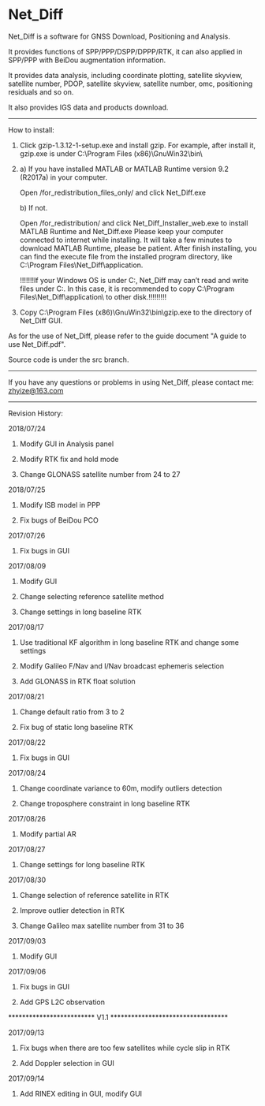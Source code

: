 # Net_Diff

Net_Diff is a software for GNSS Download, Positioning and Analysis.

It provides functions of SPP/PPP/DSPP/DPPP/RTK, it can also applied in SPP/PPP with BeiDou augmentation information.

It provides data analysis, including coordinate plotting, satellite skyview, satellite number, PDOP, satellite skyview, satellite number, omc, positioning residuals and so on.
 
It also provides IGS data and products download.

*****************************************************************************************************
How to install:
1. Click gzip-1.3.12-1-setup.exe and install gzip. For example, after install it, gzip.exe is under C:\Program Files (x86)\GnuWin32\bin\
 
2. a) If you have installed MATLAB or MATLAB Runtime version 9.2 (R2017a) in your computer.
   
      Open /for_redistribution_files_only/ and click Net_Diff.exe
      
   b) If not.
   
      Open /for_redistribution/ and click Net_Diff_Installer_web.exe to install MATLAB Runtime and Net_Diff.exe
      Please keep your computer connected to internet while installing.
      It will take a few minutes to download MATLAB Runtime, please be patient.
      After finish installing, you can find the execute file from the installed program directory, like C:\Program Files\Net_Diff\application\. 
      
      !!!!!!!If your Windows OS is under C:\, Net_Diff may can’t read and write files under C:\. In this case, it is recommended to copy C:\Program Files\Net_Diff\application\ to other disk.!!!!!!!!!
      
3. Copy C:\Program Files (x86)\GnuWin32\bin\gzip.exe to the directory of Net_Diff GUI.

As for the use of Net_Diff, please refer to the guide document "A guide to use Net_Diff.pdf".

Source code is under the src branch.     
****************************************************************************************************
If you have any questions or problems in using Net_Diff, please contact me:  zhyize@163.com


****************************************************************************************************
Revision History:

2018/07/24 
   1. Modify GUI in Analysis panel 

   2. Modify RTK fix and hold mode

   3. Change GLONASS satellite number from 24 to 27
   
2018/07/25
   1. Modify ISB model in PPP
   
   2. Fix bugs of BeiDou PCO
   
2017/07/26
   1. Fix bugs in GUI
   
2017/08/09
   1. Modify GUI
   
   2. Change selecting reference satellite method
   
   3. Change settings in long baseline RTK
   
2017/08/17
   1. Use traditional KF algorithm in long baseline RTK and change some settings
   
   2. Modify Galileo F/Nav and I/Nav broadcast ephemeris selection
   
   3. Add GLONASS in RTK float solution
   
2017/08/21
   1. Change default ratio from 3 to 2
   
   2. Fix bug of static long baseline RTK

2017/08/22
   1. Fix bugs in GUI
   
2017/08/24
   1. Change coordinate variance to 60m, modify outliers detection
   
   2. Change troposphere constraint in long baseline RTK

2017/08/26
   1. Modify partial AR
   
2017/08/27
   1. Change settings for long baseline RTK
    
2017/08/30
   1. Change selection of reference satellite in RTK
   
   2. Improve outlier detection in RTK
   
   3. Change Galileo max satellite number from 31 to 36
    
2017/09/03
   1. Modify GUI
   
2017/09/06
   1. Fix bugs in GUI
   
   2. Add GPS L2C observation
   


************************* V1.1 **********************************

2017/09/13
   1. Fix bugs when there are too few satellites while cycle slip in RTK
   
   2. Add Doppler selection in GUI
   
2017/09/14
   1. Add RINEX editing in GUI, modify GUI
   
   
   
